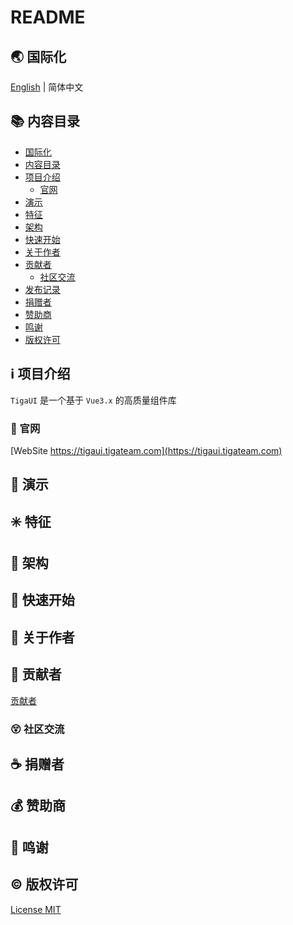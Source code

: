 # README

<span id="nav-1"></span>

## 🌏 国际化

[English](README.md) | 简体中文

<span id="nav-2"></span>

## 📚 内容目录

- [国际化](#nav-1)
- [内容目录](#nav-2)
- [项目介绍](#nav-3)
  - [官网](#nav-3-1)
- [演示](#nav-4)
- [特征](#nav-5)
- [架构](#nav-6)
- [快速开始](#nav-7)
- [关于作者](#nav-8)
- [贡献者](#nav-9)
  - [社区交流](#nav-9-1)
- [发布记录](CHANGE.md)
- [捐赠者](#nav-11)
- [赞助商](#nav-12)
- [鸣谢](#nav-13)
- [版权许可](#nav-14)

<span id="nav-3"></span>

## ℹ️ 项目介绍

`TigaUI` 是一个基于 `Vue3.x` 的高质量组件库

<span id="nav-3-1"></span>

### 🔔 官网

[WebSite https://tigaui.tigateam.com](https://tigaui.tigateam.com)

<span id="nav-4"></span>

## 🌅 演示

<span id="nav-5"></span>

## ✳️ 特征

<span id="nav-6"></span>

## 🍊 架构

<span id="nav-7"></span>

## 💎 快速开始

<span id="nav-8"></span>

## 🙆 关于作者

<span id="nav-9"></span>

## 🌟 贡献者

[贡献者](https://github.com/tigateam/tiga-ui/graphs/contributors)

<span id="nav-9-1"></span>

### 😵 社区交流

<span id="nav-11"></span>

## ☕ 捐赠者

<span id="nav-12"></span>

## 💰 赞助商

<span id="nav-13"></span>

## 👏 鸣谢

<span id="nav-14"></span>

## ©️ 版权许可

[License MIT](LICENSE)
